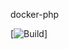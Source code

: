  docker-php

[![Build](https://github.com/elcweb/docker-php/actions/workflows/build.yml/badge.svg)]

